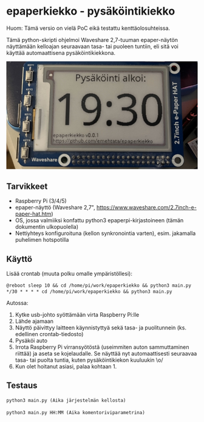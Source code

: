 # epaperkiekko - pysäköintikiekko

Huom: Tämä versio on vielä PoC eikä testattu kenttäolosuhteissa.

Tämä python-skripti ohjelmoi Waveshare 2,7-tuuman epaper-näytön näyttämään kelloajan seuraavaan tasa- tai puoleen tuntiin, eli sitä voi käyttää automaattisena pysäköintikiekkona.

![alt text](doc/epaperkiekko.jpg)

## Tarvikkeet

* Raspberry Pi (3/4/5)
* epaper-näyttö (Waveshare 2,7", https://www.waveshare.com/2.7inch-e-paper-hat.htm)
* OS, jossa valmiiksi konfattu python3 epaperpi-kirjastoineen (tämän dokumentin ulkopuolella)
* Nettiyhteys konfiguroituna (kellon synkronointia varten), esim. jakamalla puhelimen hotspotilla

## Käyttö

Lisää crontab (muuta polku omalle ympäristöllesi):

    @reboot sleep 10 && cd /home/pi/work/epaperkiekko && python3 main.py
    */30 * * * * cd /home/pi/work/epaperkiekko && python3 main.py

Autossa:

1. Kytke usb-johto syöttämään virta Raspberry Pi:lle
1. Lähde ajamaan
1. Näyttö päivittyy laitteen käynnistyttyä sekä tasa- ja puolitunnein (ks. edellinen crontab-tiedosto)
1. Pysäköi auto
1. Irrota Raspberry Pi virransyötöstä (useimmiten auton sammuttaminen riittää) ja aseta se kojelaudalle. Se näyttää nyt automaattisesti seuraavaa tasa- tai puolta tuntia, kuten pysäköintikiekon kuuluukin \o/
1. Kun olet hoitanut asiasi, palaa kohtaan 1.


## Testaus

    python3 main.py (Aika järjestelmän kellosta)

    python3 main.py HH:MM (Aika komentoriviparametrina)

